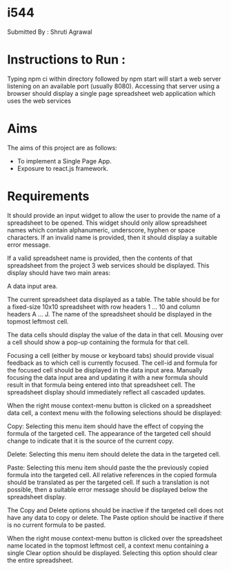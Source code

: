 # i544

Submitted By :    Shruti Agrawal

# Instructions to Run :
Typing npm ci within directory followed by npm start will start a web server listening on an available port (usually 8080). Accessing that server using a browser should display a single page spreadsheet web application which uses the web services

# Aims
The aims of this project are as follows:
* To implement a Single Page App.
* Exposure to react.js framework.

# Requirements
It should provide an input widget to allow the user to provide the name of a spreadsheet to be opened. This widget should only allow spreadsheet names which contain alphanumeric, underscore, hyphen or space characters. If an invalid name is provided, then it should display a suitable error message.

If a valid spreadsheet name is provided, then the contents of that spreadsheet from the project 3 web services should be displayed. This display should have two main areas:

A data input area.

The current spreadsheet data displayed as a table. The table should be for a fixed-size 10x10 spreadsheet with row headers 1 
…
 10 and column headers A 
…
 J. The name of the spreadsheet should be displayed in the topmost leftmost cell.

The data cells should display the value of the data in that cell. Mousing over a cell should show a pop-up containing the formula for that cell.

Focusing a cell (either by mouse or keyboard tabs) should provide visual feedback as to which cell is currently focused. The cell-id and formula for the focused cell should be displayed in the data input area. Manually focusing the data input area and updating it with a new formula should result in that formula being entered into that spreadsheet cell. The spreadsheet display should immediately reflect all cascaded updates.

When the right mouse context-menu button is clicked on a spreadsheet data cell, a context menu with the following selections should be displayed:

Copy: Selecting this menu item should have the effect of copying the formula of the targeted cell. The appearance of the targeted cell should change to indicate that it is the source of the current copy.

Delete: Selecting this menu item should delete the data in the targeted cell.

Paste: Selecting this menu item should paste the the previously copied formula into the targeted cell. All relative references in the copied formula should be translated as per the targeted cell. If such a translation is not possible, then a suitable error message should be displayed below the spreadsheet display.

The Copy and Delete options should be inactive if the targeted cell does not have any data to copy or delete. The Paste option should be inactive if there is no current formula to be pasted.

When the right mouse context-menu button is clicked over the spreadsheet name located in the topmost leftmost cell, a context menu containing a single Clear option should be displayed. Selecting this option should clear the entire spreadsheet.
